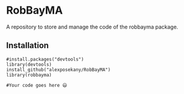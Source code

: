 # RobBayMA

A repository to store and manage the code of the robbayma package.

## Installation
```
#install.packages("devtools")
library(devtools)
install_github("alexposekany/RobBayMA")
library(robbayma)

#Your code goes here 😃
```
